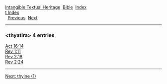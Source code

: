 [Intangible Textual Heritage](../../index)  [Bible](../index) 
[Index](index)   
[t Index](_t_)  
  [Previous](c11573)  [Next](c11575) 

------------------------------------------------------------------------

### &lt;thyatira&gt; 4 entries

[Act 16:14](../kjv/act016.htm#014)  
[Rev 1:11](../kjv/rev001.htm#011)  
[Rev 2:18](../kjv/rev002.htm#018)  
[Rev 2:24](../kjv/rev002.htm#024)  

------------------------------------------------------------------------

[Next: thyine (1)](c11575)
